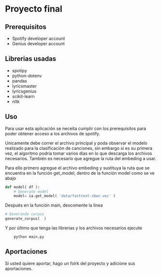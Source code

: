 # Proyecto final

## Prerequisitos
* Spotify developer account
* Genius developer account

## Librerias usadas
* spotipy
* python-dotenv
* pandas 
* lyricsmaster
* lyricsgenius
* scikit-learn
* nltk


## Uso
Para usar esta aplicación se neceita cumplir con los prerequisitos para poder obtener acceso a los archivos de spotify.

Unicamente debe correr el archivo principal y poda observar el modelo realizado para la clasificación de canciones, sin embargo si es su primera vez, el algoritmo podría tomar varios días en lo que descarga los archivos necesarios. También es necesario que agregue la ruta del embeding a usar.

Para ello primero agregue el archivo embeding y sustituya la ruta que se encuentra en la función get_model, dentro de la función model como se ve abajo

```python
def model( df ):
    # Generate model
    model= ia.get_model( 'data/fasttext-sbwc.vec' )
```

Después en la función main, descomente la linea

```python
# Generando corpus
generate_corpus(  )
```

Y por último que tenga las librerias y los archivos necesarios ejecute

```shell
    python main.py
```

## Aportaciones
Si usted quiere aportar, hago un folrk del proyecto y adicione sus aportaciones.